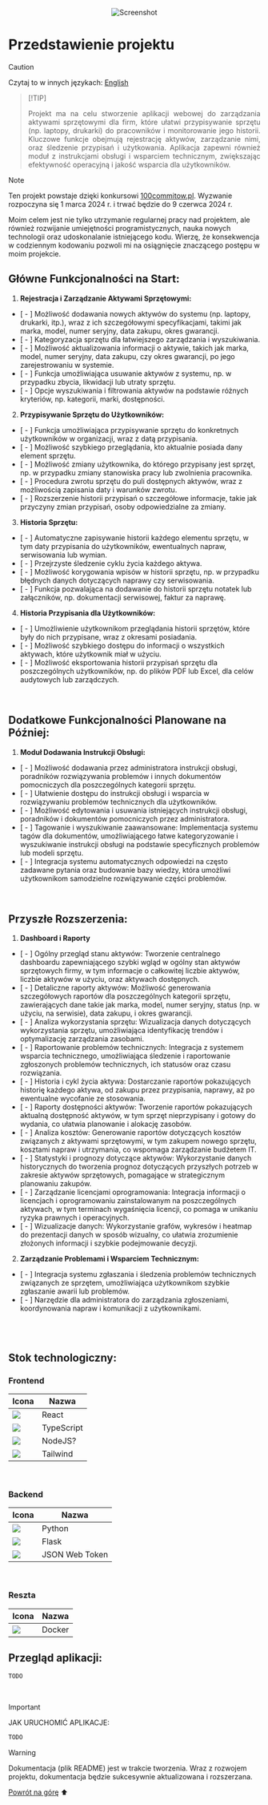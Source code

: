 <p align="center">
  <a >
    <img src="./assets/banner/banner_1.png"
         alt="Screenshot">
  </a>
</p>

# Przedstawienie projektu 

> [!CAUTION]
> Czytaj to w innych językach: [English](README.md)

>
> [!TIP]
> <p align="justify">
>  Projekt ma na celu stworzenie aplikacji webowej do zarządzania aktywami sprzętowymi dla firm, które ułatwi przypisywanie sprzętu (np. laptopy, drukarki) do pracowników i monitorowanie jego historii. Kluczowe funkcje obejmują rejestrację aktywów, zarządzanie nimi, oraz śledzenie przypisań i użytkowania. Aplikacja zapewni również moduł z instrukcjami obsługi i wsparciem technicznym, zwiększając efektywność operacyjną i jakość wsparcia dla użytkowników. </p>

> [!NOTE]
> Ten projekt powstaje dzięki konkursowi [100commitow.pl](https://100commitow.pl). Wyzwanie rozpoczyna się 1 marca 2024 r. i trwać będzie do 9 czerwca 2024 r.
> 
> Moim celem jest nie tylko utrzymanie regularnej pracy nad projektem, ale również rozwijanie umiejętności programistycznych, nauka nowych technologii oraz udoskonalanie istniejącego kodu. Wierzę, że konsekwencja w codziennym kodowaniu pozwoli mi na osiągnięcie znaczącego postępu w moim projekcie.
## Główne Funkcjonalności na Start:

1. **Rejestracja i Zarządzanie Aktywami Sprzętowymi:**
- [ - ] Możliwość dodawania nowych aktywów do systemu (np. laptopy, drukarki, itp.), wraz z ich szczegółowymi specyfikacjami, takimi jak marka, model, numer seryjny, data zakupu, okres gwarancji.
- [ - ] Kategoryzacja sprzętu dla łatwiejszego zarządzania i wyszukiwania.
- [ - ] Możliwość aktualizowania informacji o aktywie, takich jak marka, model, numer seryjny, data zakupu, czy okres gwarancji, po jego zarejestrowaniu w systemie.
- [ - ] Funkcja umożliwiająca usuwanie aktywów z systemu, np. w przypadku zbycia, likwidacji lub utraty sprzętu.
- [ - ] Opcje wyszukiwania i filtrowania aktywów na podstawie różnych kryteriów, np. kategorii, marki, dostępności.

2. **Przypisywanie Sprzętu do Użytkowników:**
- [ - ] Funkcja umożliwiająca przypisywanie sprzętu do konkretnych użytkowników w organizacji, wraz z datą przypisania.
- [ - ] Możliwość szybkiego przeglądania, kto aktualnie posiada dany element sprzętu.
- [ - ] Możliwość zmiany użytkownika, do którego przypisany jest sprzęt, np. w przypadku zmiany stanowiska pracy lub zwolnienia pracownika.
- [ - ] Procedura zwrotu sprzętu do puli dostępnych aktywów, wraz z możliwością zapisania daty i warunków zwrotu.
- [ - ] Rozszerzenie historii przypisań o szczegółowe informacje, takie jak przyczyny zmian przypisań, osoby odpowiedzialne za zmiany.

3. **Historia Sprzętu:**
- [ - ] Automatyczne zapisywanie historii każdego elementu sprzętu, w tym daty przypisania do użytkowników, ewentualnych napraw, serwisowania lub wymian.
- [ - ] Przejrzyste śledzenie cyklu życia każdego aktywa.
- [ - ] Możliwość korygowania wpisów w historii sprzętu, np. w przypadku błędnych danych dotyczących naprawy czy serwisowania.
- [ - ] Funkcja pozwalająca na dodawanie do historii sprzętu notatek lub załączników, np. dokumentacji serwisowej, faktur za naprawę.

4. **Historia Przypisania dla Użytkowników:**
- [ - ] Umożliwienie użytkownikom przeglądania historii sprzętów, które były do nich przypisane, wraz z okresami posiadania.
- [ - ] Możliwość szybkiego dostępu do informacji o wszystkich aktywach, które użytkownik miał w użyciu.
- [ - ] Możliwość eksportowania historii przypisań sprzętu dla poszczególnych użytkowników, np. do plików PDF lub Excel, dla celów audytowych lub zarządczych.

<br> 

## Dodatkowe Funkcjonalności Planowane na Później:
1. **Moduł Dodawania Instrukcji Obsługi:**
- [ - ] Możliwość dodawania przez administratora instrukcji obsługi, poradników rozwiązywania problemów i innych dokumentów pomocniczych dla poszczególnych kategorii sprzętu.
- [ - ] Ułatwienie dostępu do instrukcji obsługi i wsparcia w rozwiązywaniu problemów technicznych dla użytkowników.
- [ - ] Możliwość edytowania i usuwania istniejących instrukcji obsługi, poradników i dokumentów pomocniczych przez administratora.
- [ - ] Tagowanie i wyszukiwanie zaawansowane: Implementacja systemu tagów dla dokumentów, umożliwiającego łatwe kategoryzowanie i wyszukiwanie instrukcji obsługi na podstawie specyficznych problemów lub modeli sprzętu.
- [ - ] Integracja systemu automatycznych odpowiedzi na często zadawane pytania oraz budowanie bazy wiedzy, która umożliwi użytkownikom samodzielne rozwiązywanie części problemów. 

<br>

## Przyszłe Rozszerzenia:
1. **Dashboard i Raporty**
- [ - ] Ogólny przegląd stanu aktywów: Tworzenie centralnego dashboardu zapewniającego szybki wgląd w ogólny stan aktywów sprzętowych firmy, w tym informacje o całkowitej liczbie aktywów, liczbie aktywów w użyciu, oraz aktywach dostępnych.
- [ - ] Detaliczne raporty aktywów: Możliwość generowania szczegółowych raportów dla poszczególnych kategorii sprzętu, zawierających dane takie jak marka, model, numer seryjny, status (np. w użyciu, na serwisie), data zakupu, i okres gwarancji.
- [ - ] Analiza wykorzystania sprzętu: Wizualizacja danych dotyczących wykorzystania sprzętu, umożliwiająca identyfikację trendów i optymalizację zarządzania zasobami.
- [ - ] Raportowanie problemów technicznych: Integracja z systemem wsparcia technicznego, umożliwiająca śledzenie i raportowanie zgłoszonych problemów technicznych, ich statusów oraz czasu rozwiązania.
- [ - ] Historia i cykl życia aktywa: Dostarczanie raportów pokazujących historię każdego aktywa, od zakupu przez przypisania, naprawy, aż po ewentualne wycofanie ze stosowania.
- [ - ] Raporty dostępności aktywów: Tworzenie raportów pokazujących aktualną dostępność aktywów, w tym sprzęt nieprzypisany i gotowy do wydania, co ułatwia planowanie i alokację zasobów.
- [ - ] Analiza kosztów: Generowanie raportów dotyczących kosztów związanych z aktywami sprzętowymi, w tym zakupem nowego sprzętu, kosztami napraw i utrzymania, co wspomaga zarządzanie budżetem IT.
- [ - ] Statystyki i prognozy dotyczące aktywów: Wykorzystanie danych historycznych do tworzenia prognoz dotyczących przyszłych potrzeb w zakresie aktywów sprzętowych, pomagające w strategicznym planowaniu zakupów.
- [ - ] Zarządzanie licencjami oprogramowania: Integracja informacji o licencjach i oprogramowaniu zainstalowanym na poszczególnych aktywach, w tym terminach wygaśnięcia licencji, co pomaga w unikaniu ryzyka prawnych i operacyjnych.
- [ - ] Wizualizacje danych: Wykorzystanie grafów, wykresów i heatmap do prezentacji danych w sposób wizualny, co ułatwia zrozumienie złożonych informacji i szybkie podejmowanie decyzji. 

2. **Zarządzanie Problemami i Wsparciem Technicznym:**
- [ - ] Integracja systemu zgłaszania i śledzenia problemów technicznych związanych ze sprzętem, umożliwiająca użytkownikom szybkie zgłaszanie awarii lub problemów.
- [ - ] Narzędzie dla administratora do zarządzania zgłoszeniami, koordynowania napraw i komunikacji z użytkownikami.

<br>
<br>

## Stok technologiczny:

### Frontend
| Icona                                                  | Nazwa                              |
| ------------------------------------------------------- | ---------------------------------------- |
| <img src="./assets/logo/react_icon.png">                           | React   |
| <img src="./assets/logo/typescript_icon.png">                           | TypeScript   |
| <img src="./assets/logo/nodejs_icon.png">                       | NodeJS?  |
| <img src="./assets/logo/tailwind_icon.png">                        | Tailwind   |

<br>

### Backend
| Icona                                                    | Nazwa                              |
| ------------------------------------------------------- | ---------------------------------------- |
| <img src="./assets/logo/python_icon.png">                         | Python   |
| <img src="./assets/logo/flask_icon.png">                         | Flask   |
| <img src="./assets/logo/jwt_icon.png">                           | JSON Web Token   |

<br>

### Reszta
| Icona                                                    | Nazwa                              |
| ------------------------------------------------------- | ---------------------------------------- |
| <img src="./assets/logo/docker_icon.png">                         | Docker   |


## Przegląd aplikacji:

```bash
TODO
```

<br>

> [!IMPORTANT] 
> JAK URUCHOMIĆ APLIKACJE:
> ```bash
> TODO
> ```

> [!WARNING]
> Dokumentacja (plik README) jest w trakcie tworzenia. Wraz z rozwojem projektu, dokumentacja będzie sukcesywnie aktualizowana i rozszerzana.

[Powrót na górę](#top) ⬆️
